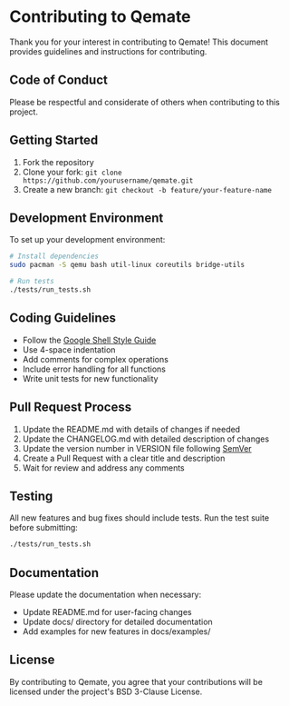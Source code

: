 # Contributing to Qemate

Thank you for your interest in contributing to Qemate! This document provides guidelines and instructions for contributing.

## Code of Conduct

Please be respectful and considerate of others when contributing to this project.

## Getting Started

1. Fork the repository
2. Clone your fork: `git clone https://github.com/yourusername/qemate.git`
3. Create a new branch: `git checkout -b feature/your-feature-name`

## Development Environment

To set up your development environment:

```bash
# Install dependencies
sudo pacman -S qemu bash util-linux coreutils bridge-utils

# Run tests
./tests/run_tests.sh
```

## Coding Guidelines

- Follow the [Google Shell Style Guide](https://google.github.io/styleguide/shellguide.html)
- Use 4-space indentation
- Add comments for complex operations
- Include error handling for all functions
- Write unit tests for new functionality

## Pull Request Process

1. Update the README.md with details of changes if needed
2. Update the CHANGELOG.md with detailed description of changes
3. Update the version number in VERSION file following [SemVer](http://semver.org/)
4. Create a Pull Request with a clear title and description
5. Wait for review and address any comments

## Testing

All new features and bug fixes should include tests. Run the test suite before submitting:

```bash
./tests/run_tests.sh
```

## Documentation

Please update the documentation when necessary:

- Update README.md for user-facing changes
- Update docs/ directory for detailed documentation
- Add examples for new features in docs/examples/

## License

By contributing to Qemate, you agree that your contributions will be licensed under the project's BSD 3-Clause License.
